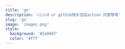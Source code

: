 ```yaml
---
title: 'go'
description: 'ci/cd or github相关包括action 托管等等'
slug: 'go'
image: 'images.png'
style:
  background: '#2a9d8f'
  color: '#fff'
---
```

